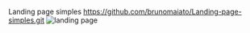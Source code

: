 Landing page simples
https://github.com/brunomaiato/Landing-page-simples.git
![landing page](https://github.com/brunomaiato/Landing-page-simples/assets/159307695/6ff49c8a-3c0c-42ab-89de-40150aa8c2a1)
